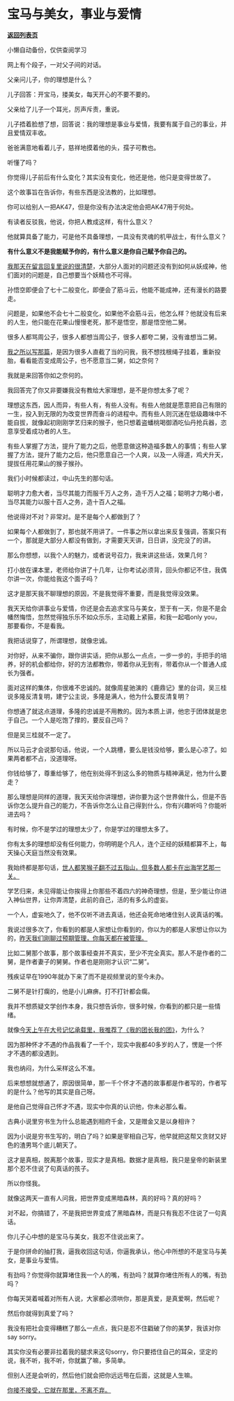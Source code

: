 # 宝马与美女，事业与爱情

[**返回列表页**](/gzh/记忆承载3)

小懒自动备份，仅供查阅学习

网上有个段子，一对父子间的对话。  

  

父亲问儿子，你的理想是什么？

  

儿子回答：开宝马，搂美女，每天开心的不要不要的。

  

父亲给了儿子一个耳光，厉声斥责，重说。  

  

儿子捂着脸想了想，回答说：我的理想是事业与爱情，我要有属于自己的事业，并且爱情双丰收。

  

爸爸满意地看着儿子，慈祥地摸着他的头，孺子可教也。

  

听懂了吗？  

  

你觉得儿子前后有什么变化？其实没有变化，他还是他，他只是变得世故了。  

  

这个故事旨在告诉你，有些东西是没法教的，比如理想。  

  

你可以给别人一把AK47，但是你没有办法决定他会把AK47用于何处。  

  

有读者反驳我，他说，你把人教成这样，有什么意义？

  

他就算具备了能力，可是他不具备理想，一具没有灵魂的机甲战士，有什么意义？

  

 **有什么意义不是我能赋予你的，有什么意义是你自己赋予你自己的。**

  

[
我那天在留言回复里说的很清楚](http://mp.weixin.qq.com/s?__biz=MzU0MjYwNDU2Mw==&mid=2247507224&idx=1&sn=48d8ac37ebb9a64a251b652dff7836f4&chksm=fb1ab164cc6d38721f04f5030f0073d6869beef853d9e210fb03cf2849d358a1e152ed0c0801&scene=21#wechat_redirect)，大部分人面对的问题还没有到如何从妖成神，他们面对的问题是，自己想要当个妖精也不可得。  

  

孙悟空即便会了七十二般变化，即便会了筋斗云，他能不能成神，还有漫长的路要走。  

  

问题是，如果他不会七十二般变化，如果他不会筋斗云，他怎么样？他就没有后来的人生，他只能在花果山慢慢老死，那不是悟空，那是悟空他二舅。

  

很多人都骂周公子，很多人都想当周公子，很多人都夸二舅，没有谁想当二舅。  

  

[我之所以写那篇](http://mp.weixin.qq.com/s?__biz=MzU0MjYwNDU2Mw==&mid=2247507224&idx=1&sn=48d8ac37ebb9a64a251b652dff7836f4&chksm=fb1ab164cc6d38721f04f5030f0073d6869beef853d9e210fb03cf2849d358a1e152ed0c0801&scene=21#wechat_redirect)，是因为很多人直截了当的问我，我不想找根绳子挂着，重新投胎，看看能否变成周公子，也不愿意当二舅，如之奈何？  

  

我就是来回答你如之奈何的。  

  

我回答完了你又非要嫌我没有教给大家理想，是不是你想太多了呢？  

  

理想这东西，因人而异，有些人有，有些人没有。有些人他就是愿意把自己有限的一生，投入到无限的为改变世界而奋斗的进程中。而有些人则沉迷在低级趣味中不能自拔，就像起初刚刚学艺归来的猴子，他只想着盗蟠桃喝御酒吃仙丹抢兵器，恣意享受着成功者的人生。  

  

有些人掌握了方法，提升了能力之后，他愿意做这种造福多数人的事情；有些人掌握了方法，提升了能力之后，他只愿意自己一个人爽，以及一人得道，鸡犬升天，提拔任用花果山的猴子猴孙。  

  

我们小时候都读过，中山先生的那句话。

  

聪明才力愈大者，当尽其能力而服千万人之务，造千万人之福；聪明才力略小者，当尽其能力以服十百人之务，造十百人之福。

  

他说得对不对？非常对。是不是每个人都做到了？

  

如果每个人都做到了，那也就不用讲了。一件事之所以拿出来反复强调，答案只有一个，那就是大部分人都没有做到，才需要天天讲，日日讲，没完没了的讲。

  

那么你想想，以我个人的魅力，或者说号召力，我来讲这些话，效果几何？  

  

打小放在课本里，老师给你讲了十几年，让你考试必须背，回头你都记不住，我偶尔讲一次，你能给我这个面子吗？

  

这才是那天我不聊理想的原因，不是我觉得不重要，而是我觉得没效果。  

  

我天天给你讲事业与爱情，你还是会去追求宝马与美女，至于有一天，你是不是会幡然悔悟，忽然觉得独乐乐不如众乐乐，主动戴上紧箍，和我一起唱only
you，那要看你，不是看我。  

  

我把话说穿了，所谓理想，就像忠诚。  

  

对你好，从来不骗你，跟你讲实话，把你从那么一点点，一步一步的，手把手的培养，好的机会都给你，好的方法都教你，带着你从无到有，带着你从一个普通人成长为强者。  

  

面对这样的集体，你很难不忠诚的。就像周星驰演的《鹿鼎记》里的台词，吴三桂说多隆反清复明，建宁公主说，多隆是满人，他为什么要反清复明？  

  

你想通了就这点道理，多隆的忠诚是不用教的。因为本质上讲，他忠于团体就是忠于自己。一个人是吃饱了撑的，要反自己吗？  

  

但是吴三桂就不一定了。  

  

所以马云才会说那句话，他说，一个人跳槽，要么是钱没给够，要么是心凉了。如果两者都不占，没道理呀。

  

你钱给够了，尊重给够了，他在别处得不到这么多的物质与精神满足，他为什么要走？

  

那么理想是同样的道理，我天天给你讲理想，讲你要为这个世界做什么，但是不告诉你怎么提升自己的能力，不告诉你怎么让自己得到什么，你有兴趣听吗？你能听进去吗？

  

有时候，你不是学过的理想太少了，你是学过的理想太多了。

  

你有太多的理想却没有任何能力，你明明是个凡人，连个正经的妖精都算不上，每天操心天庭当然没有效果。  

  

我始终都是那句话，[世人都笑猴子翻不过五指山，但多数人都卡在出海学艺那一关。](http://mp.weixin.qq.com/s?__biz=MzU3NDc5Nzc0NQ==&mid=2247519539&idx=1&sn=da0e3d15504b5585a19cfc2c0ae6060b&chksm=fd2e2fedca59a6fbac513f1f6233abba0b4e1cd9f48adbe6265161175278a02e50bbe6bd59cd&scene=21#wechat_redirect)

  

学艺归来，未见得能让你挨得上你那些不着四六的神奇理想，但是，至少能让你进入神仙世界，让你弄清楚，此前的自己，活的有多么的虚妄。

  

一个人，虚妄地久了，他不仅听不进去真话，他还会死命地堵住别人说真话的嘴。

  

我说过很多次了，你看到的都是人家想让你看到的，你以为的都是人家想让你以为的，[昨天我们刚聊过预期管理，你每天都在被管理。](http://mp.weixin.qq.com/s?__biz=MzU3NDc5Nzc0NQ==&mid=2247519539&idx=1&sn=da0e3d15504b5585a19cfc2c0ae6060b&chksm=fd2e2fedca59a6fbac513f1f6233abba0b4e1cd9f48adbe6265161175278a02e50bbe6bd59cd&scene=21#wechat_redirect)  

  

比如二舅那个故事，那个故事经查并不真实，至少不完全真实。那人不是作者的二舅，是作者妻子的舅舅。作者也是刚刚才认识“二舅”。  

  

残疾证早在1990年就办下来了而不是视频里说的至今未办。  

  

二舅不是针打瘸的，他是小儿麻痹。打不打针都会瘸。

  

我并不想质疑文学创作本身，我只想告诉你，很多时候，你看到的都只是一些情绪。  

  

就像[今天上午在大号记忆承载里，我推荐了《我的团长我的团》](http://mp.weixin.qq.com/s?__biz=MzU0MjYwNDU2Mw==&mid=2247507262&idx=1&sn=9116010a5bf5360f390fc8ba23946ae5&chksm=fb1ab142cc6d3854e2cd4807d8a288b8cca6bd209335135ca4537cbb8476ef659ce92e3dc780&scene=21#wechat_redirect)，为什么？  

  

因为那种怀才不遇的作品我看了一千个，现实中我都40多岁的人了，愣是一个怀才不遇的都没遇到。  

  

我也纳闷，为什么采样这么不准。

  

后来想想就想通了，原因很简单，那一千个怀才不遇的故事都是作者写的，作者写的是什么？他写的其实是自己呀。

  

是他自己觉得自己怀才不遇，现实中你真的认识他，你未必那么看。

  

古典小说里穷书生为什么总能遇到相府千金，又是赠金又是以身相许？  

  

因为小说是穷书生写的，明白了吗？如果是宰相自己写，他早就把这帮又贪财又好色的渣男骂个底儿朝天了。

  

这才是真相，脱离那个故事，现实才是真相。数据才是真相，我只是皇帝的新装里那个忍不住说了句真话的孩子。  

  

所以你怪我。

  

就像这两天一直有人问我，把世界变成黑暗森林，真的好吗？真的好吗？

  

对不起，你搞错了，不是我把世界变成了黑暗森林，而是只有我忍不住说了一句真话。  

  

你儿子心中想的是宝马与美女，我忍不住说出来了。

  

于是你拼命的抽打我，逼我收回这句话，你逼我承认，他心中所想的不是宝马与美女，是事业与爱情。  

  

有劲吗？你觉得你就算堵住我一个人的嘴，有劲吗？就算你堵住所有人的嘴，有劲吗？  

  

你每天哭着喊着对所有人说，大家都必须哄你，那是真爱，是真爱啊，然后呢？  

  

然后你就得到真爱了吗？

  

我没有把社会变得糟糕了那么一点点，我只是忍不住戳破了你的美梦，我该对你say sorry。  

  

其实你没有必要非拉着我的腿求来这句sorry，你只要捂住自己的耳朵，坚定的说，我不听，我不听，你就赢了嘛，多简单。

  

但别人还是会听的，然后他们就会把你远远甩在后面，这就是人生嘛。

  

[你接不接受，它就在那里，不离不弃。](http://mp.weixin.qq.com/s?__biz=MzU3NDc5Nzc0NQ==&mid=2247519539&idx=1&sn=da0e3d15504b5585a19cfc2c0ae6060b&chksm=fd2e2fedca59a6fbac513f1f6233abba0b4e1cd9f48adbe6265161175278a02e50bbe6bd59cd&scene=21#wechat_redirect)

